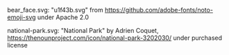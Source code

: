 bear_face.svg:
"u1f43b.svg" from https://github.com/adobe-fonts/noto-emoji-svg under Apache 2.0

national-park.svg:
"National Park" by Adrien Coquet, https://thenounproject.com/icon/national-park-3202030/ under purchased license
